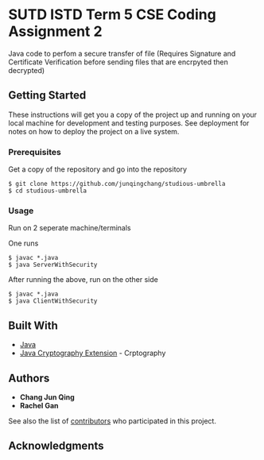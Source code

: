 # SUTD ISTD Term 5 CSE Coding Assignment 2

Java code to perfom a secure transfer of file (Requires Signature and Certificate Verification before sending files that are encrpyted then decrypted)

## Getting Started

These instructions will get you a copy of the project up and running on your local machine for development and testing purposes. See deployment for notes on how to deploy the project on a live system.

### Prerequisites

Get a copy of the repository and go into the repository

```
$ git clone https://github.com/junqingchang/studious-umbrella
$ cd studious-umbrella
```

### Usage

Run on 2 seperate machine/terminals

One runs
```
$ javac *.java
$ java ServerWithSecurity
```
After running the above, run on the other side
```
$ javac *.java
$ java ClientWithSecurity
```


## Built With

* [Java](https://java.com/en/)
* [Java Cryptography Extension](http://www.oracle.com/technetwork/java/javase/downloads/jce-7-download-432124.html) - Crptography

## Authors

* **Chang Jun Qing**
* **Rachel Gan**

See also the list of [contributors](https://github.com/your/project/contributors) who participated in this project.

## Acknowledgments


